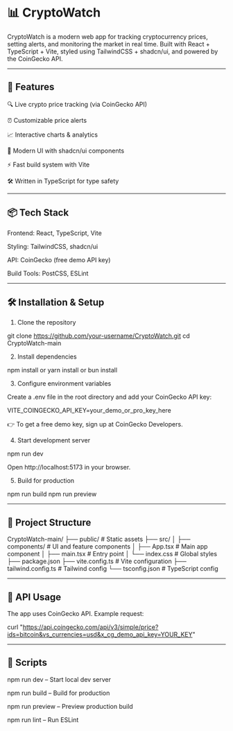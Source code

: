 # 📊 CryptoWatch

CryptoWatch is a modern web app for tracking cryptocurrency prices, setting alerts, and monitoring the market in real time.
Built with React + TypeScript + Vite, styled using TailwindCSS + shadcn/ui, and powered by the CoinGecko API.


---

## 🚀 Features

🔍 Live crypto price tracking (via CoinGecko API)

⏰ Customizable price alerts

📈 Interactive charts & analytics

🎨 Modern UI with shadcn/ui components

⚡ Fast build system with Vite

🛠️ Written in TypeScript for type safety



---

## 📦 Tech Stack

Frontend: React, TypeScript, Vite

Styling: TailwindCSS, shadcn/ui

API: CoinGecko (free demo API key)

Build Tools: PostCSS, ESLint



---

## 🛠️ Installation & Setup

1. Clone the repository

git clone https://github.com/your-username/CryptoWatch.git
cd CryptoWatch-main

2. Install dependencies

npm install
  or
yarn install
  or
bun install

3. Configure environment variables

Create a .env file in the root directory and add your CoinGecko API key:

VITE_COINGECKO_API_KEY=your_demo_or_pro_key_here

👉 To get a free demo key, sign up at CoinGecko Developers.

4. Start development server

npm run dev

Open http://localhost:5173 in your browser.

5. Build for production

npm run build
npm run preview


---

## 📂 Project Structure

CryptoWatch-main/
├── public/               # Static assets
├── src/
│   ├── components/       # UI and feature components
│   ├── App.tsx           # Main app component
│   ├── main.tsx          # Entry point
│   └── index.css         # Global styles
├── package.json
├── vite.config.ts        # Vite configuration
├── tailwind.config.ts    # Tailwind config
└── tsconfig.json         # TypeScript config


---

## 🔑 API Usage

The app uses CoinGecko API. Example request:

curl "https://api.coingecko.com/api/v3/simple/price?ids=bitcoin&vs_currencies=usd&x_cg_demo_api_key=YOUR_KEY"


---

## 📝 Scripts

npm run dev – Start local dev server

npm run build – Build for production

npm run preview – Preview production build

npm run lint – Run ESLint


